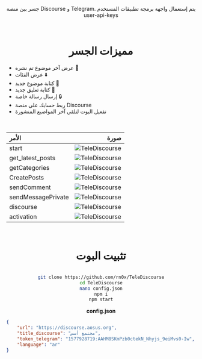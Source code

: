 <div align="center">

جسر بين منصة Discourse و Telegram.
يتم إستعمال واجهة برمجة تطبيقات المستخدم user-api-keys


<br>

# مميزات الجسر

</div>

- عرض آخر موضوع تم نشره 📄
- عرض الفئات ⬇️
- كتابة موضوع جديد 📝
- كتابة تعليق جديد 💬
- إرسال رسالة خاصة 🔒
- ربط حسابك على منصة Discourse 
- تفعيل البوت لتلقي آخر المواضيع المنشورة


<div align="center">

<br>

|  الأمر  | صورة|
|:--------------|-----------------:|
|start | ![TeleDiscourse](/.github/1.jpg) |
|get_latest_posts | ![TeleDiscourse](/.github/2.jpg) |
|getCategories | ![TeleDiscourse](/.github/3.jpg) |
|CreatePosts | ![TeleDiscourse](/.github/4.jpg) |
|sendComment | ![TeleDiscourse](/.github/5.jpg) |
|sendMessagePrivate | ![TeleDiscourse](/.github/6.jpg) |
|discourse | ![TeleDiscourse](/.github/7.jpg) |
|activation | ![TeleDiscourse](/.github/8.jpg) |

<br>


# تثبيت البوت 

```bash

git clone https://github.com/rn0x/TeleDiscourse
cd TeleDiscourse
nano config.json
npm i
npm start

```

**config.json**

</div>

```json
{
    "url": "https://discourse.aosus.org",
	"title_discourse": "مجتمع أسس",
	"token_telegram": "1577928719:AAHM8SKmPzb0ctekN_Nhyjs_9eiMvs0-Iw",
	"language": "ar"
}
```